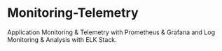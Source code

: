 # Monitoring-Telemetry
Application Monitoring &amp; Telemetry with Prometheus &amp; Grafana and Log Monitoring &amp; Analysis with ELK Stack.
